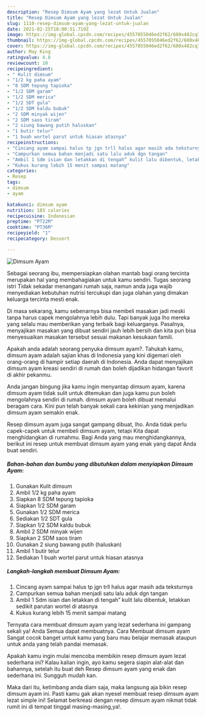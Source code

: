 ```yaml
---
description: "Resep Dimsum Ayam yang lezat Untuk Jualan"
title: "Resep Dimsum Ayam yang lezat Untuk Jualan"
slug: 1110-resep-dimsum-ayam-yang-lezat-untuk-jualan
date: 2021-02-25T18:00:51.719Z
image: https://img-global.cpcdn.com/recipes/4557055046ed2f62/680x482cq70/dimsum-ayam-foto-resep-utama.jpg
thumbnail: https://img-global.cpcdn.com/recipes/4557055046ed2f62/680x482cq70/dimsum-ayam-foto-resep-utama.jpg
cover: https://img-global.cpcdn.com/recipes/4557055046ed2f62/680x482cq70/dimsum-ayam-foto-resep-utama.jpg
author: May King
ratingvalue: 4.8
reviewcount: 10
recipeingredient:
- " Kulit dimsum"
- "1/2 kg paha ayam"
- "8 SDM tepung tapioka"
- "1/2 SDM garam"
- "1/2 SDM merica"
- "1/2 SDT gula"
- "1/2 SDM kaldu bubuk"
- "2 SDM minyak wijen"
- "2 SDM saos tiram"
- "2 siung bawang putih haluskan"
- "1 butir telur"
- "1 buah wortel parut untuk hiasan atasnya"
recipeinstructions:
- "Cincang ayam sampai halus tp jgn trll halus agar masih ada teksturnya"
- "Campurkan semua bahan menjadi satu lalu aduk dgn tangan"
- "Ambil 1 Sdm isian dan letakkan di tengah” kulit lalu dibentuk, letakkan sedikit parutan wortel di atasnya"
- "Kukus kurang lebih 15 menit sampai matang"
categories:
- Resep
tags:
- dimsum
- ayam

katakunci: dimsum ayam 
nutrition: 183 calories
recipecuisine: Indonesian
preptime: "PT22M"
cooktime: "PT36M"
recipeyield: "1"
recipecategory: Dessert

---
```



![Dimsum Ayam](https://img-global.cpcdn.com/recipes/4557055046ed2f62/680x482cq70/dimsum-ayam-foto-resep-utama.jpg)

Sebagai seorang ibu, mempersiapkan olahan mantab bagi orang tercinta merupakan hal yang membahagiakan untuk kamu sendiri. Tugas seorang istri Tidak sekadar menangani rumah saja, namun anda juga wajib menyediakan kebutuhan nutrisi tercukupi dan juga olahan yang dimakan keluarga tercinta mesti enak.

Di masa  sekarang, kamu sebenarnya bisa membeli masakan jadi meski tanpa harus capek mengolahnya lebih dulu. Tapi banyak juga lho mereka yang selalu mau memberikan yang terbaik bagi keluarganya. Pasalnya, menyajikan masakan yang dibuat sendiri jauh lebih bersih dan kita pun bisa menyesuaikan masakan tersebut sesuai makanan kesukaan famili. 



Apakah anda adalah seorang penyuka dimsum ayam?. Tahukah kamu, dimsum ayam adalah sajian khas di Indonesia yang kini digemari oleh orang-orang di hampir setiap daerah di Indonesia. Anda dapat menyajikan dimsum ayam kreasi sendiri di rumah dan boleh dijadikan hidangan favorit di akhir pekanmu.

Anda jangan bingung jika kamu ingin menyantap dimsum ayam, karena dimsum ayam tidak sulit untuk ditemukan dan juga kamu pun boleh mengolahnya sendiri di rumah. dimsum ayam boleh dibuat memalui beragam cara. Kini pun telah banyak sekali cara kekinian yang menjadikan dimsum ayam semakin enak.

Resep dimsum ayam juga sangat gampang dibuat, lho. Anda tidak perlu capek-capek untuk membeli dimsum ayam, tetapi Kita dapat menghidangkan di rumahmu. Bagi Anda yang mau menghidangkannya, berikut ini resep untuk membuat dimsum ayam yang enak yang dapat Anda buat sendiri.

<!--inarticleads1-->

##### Bahan-bahan dan bumbu yang dibutuhkan dalam menyiapkan Dimsum Ayam:

1. Gunakan  Kulit dimsum
1. Ambil 1/2 kg paha ayam
1. Siapkan 8 SDM tepung tapioka
1. Siapkan 1/2 SDM garam
1. Gunakan 1/2 SDM merica
1. Sediakan 1/2 SDT gula
1. Siapkan 1/2 SDM kaldu bubuk
1. Ambil 2 SDM minyak wijen
1. Siapkan 2 SDM saos tiram
1. Gunakan 2 siung bawang putih (haluskan)
1. Ambil 1 butir telur
1. Sediakan 1 buah wortel parut untuk hiasan atasnya




<!--inarticleads2-->

##### Langkah-langkah membuat Dimsum Ayam:

1. Cincang ayam sampai halus tp jgn trll halus agar masih ada teksturnya
1. Campurkan semua bahan menjadi satu lalu aduk dgn tangan
1. Ambil 1 Sdm isian dan letakkan di tengah” kulit lalu dibentuk, letakkan sedikit parutan wortel di atasnya
1. Kukus kurang lebih 15 menit sampai matang




Ternyata cara membuat dimsum ayam yang lezat sederhana ini gampang sekali ya! Anda Semua dapat membuatnya. Cara Membuat dimsum ayam Sangat cocok banget untuk kamu yang baru mau belajar memasak ataupun untuk anda yang telah pandai memasak.

Apakah kamu ingin mulai mencoba membikin resep dimsum ayam lezat sederhana ini? Kalau kalian ingin, ayo kamu segera siapin alat-alat dan bahannya, setelah itu buat deh Resep dimsum ayam yang enak dan sederhana ini. Sungguh mudah kan. 

Maka dari itu, ketimbang anda diam saja, maka langsung aja bikin resep dimsum ayam ini. Pasti kamu gak akan nyesel membuat resep dimsum ayam lezat simple ini! Selamat berkreasi dengan resep dimsum ayam nikmat tidak rumit ini di tempat tinggal masing-masing,ya!.

